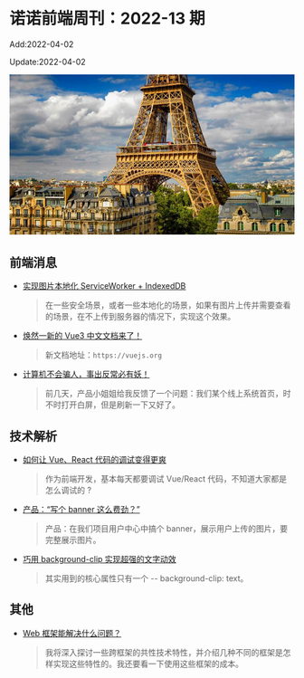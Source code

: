 <!--
 * @Description: weekly-13
 * @Author: zoeblow
 * @Email: zoeblow@gmail.com
 * @Date: 2022-01-11 17:20:35
 * @LastEditors: wangfuyuan
 * @LastEditTime: 2022-04-02 15:22:16
 * @FilePath: \nuofe-weekly1\2022\weekly-13.md
 -->

# 诺诺前端周刊：2022-13 期

Add:2022-04-02

Update:2022-04-02

![202213](../images/2022/202213.jpg)

## 前端消息

- [实现图片本地化 ServiceWorker + IndexedDB](https://mp.weixin.qq.com/s/wO3WxRBfDYMsvt6Ybp6yXQ)

  > 在一些安全场景，或者一些本地化的场景，如果有图片上传并需要查看的场景，在不上传到服务器的情况下，实现这个效果。

- [焕然一新的 Vue3 中文文档来了！](https://juejin.cn/post/7077701166397653028)

  > 新文档地址：`https://vuejs.org`

- [计算机不会骗人，事出反常必有妖！](https://mp.weixin.qq.com/s/kIYm3YqDtJIFD5yVgwQBEA)

  > 前几天，产品小姐姐给我反馈了一个问题：我们某个线上系统首页，时不时打开白屏，但是刷新一下又好了。

## 技术解析

- [如何让 Vue、React 代码的调试变得更爽](https://mp.weixin.qq.com/s/joOmMrffyqyTQOadfjZpmw)

  > 作为前端开发，基本每天都要调试 Vue/React 代码，不知道大家都是怎么调试的 ?

- [产品：“写个 banner 这么费劲？”](https://juejin.cn/post/7068590848228720671)

  > 产品：在我们项目用户中心中搞个 banner，展示用户上传的图片，要完整展示图片。

- [巧用 background-clip 实现超强的文字动效](https://mp.weixin.qq.com/s/Pam-vW6ljSBSiTTg59TLTw)

  > 其实用到的核心属性只有一个 -- background-clip: text。

## 其他

- [Web 框架能解决什么问题？](https://mp.weixin.qq.com/s/lj3xaLRUtTuItgl44AG2ag)

  > 我将深入探讨一些跨框架的共性技术特性，并介绍几种不同的框架是怎样实现这些特性的。我还要看一下使用这些框架的成本。
